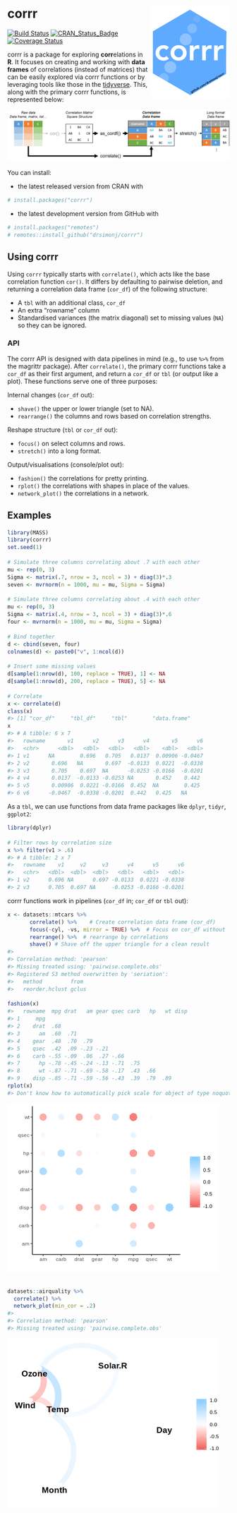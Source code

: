 
<!-- README.md is generated from README.Rmd. Please edit that file -->

# corrr <img src="man/figures/logo.png" align="right" />

[![Build
Status](https://travis-ci.org/tidymodels/corrr.svg?branch=master)](https://travis-ci.org/tidymodels/corrr)
[![CRAN\_Status\_Badge](http://www.r-pkg.org/badges/version/corrr)](https://cran.r-project.org/package=corrr)
[![Coverage
Status](https://img.shields.io/codecov/c/github/tidymodels/corrr/master.svg)](https://codecov.io/github/tidymodels/corrr?branch=master)

corrr is a package for exploring **corr**elations in **R**. It focuses
on creating and working with **data frames** of correlations (instead of
matrices) that can be easily explored via corrr functions or by
leveraging tools like those in the [tidyverse](http://tidyverse.org/).
This, along with the primary corrr functions, is represented below:

<img src='tools/readme/to-cor-df.png'>

You can install:

  - the latest released version from CRAN with

<!-- end list -->

``` r
# install.packages("corrr")
```

  - the latest development version from GitHub with

<!-- end list -->

``` r
# install.packages("remotes") 
# remotes::install_github("drsimonj/corrr")
```

## Using corrr

Using `corrr` typically starts with `correlate()`, which acts like the
base correlation function `cor()`. It differs by defaulting to pairwise
deletion, and returning a correlation data frame (`cor_df`) of the
following structure:

  - A `tbl` with an additional class, `cor_df`
  - An extra “rowname” column
  - Standardised variances (the matrix diagonal) set to missing values
    (`NA`) so they can be ignored.

### API

The corrr API is designed with data pipelines in mind (e.g., to use
`%>%` from the magrittr package). After `correlate()`, the primary corrr
functions take a `cor_df` as their first argument, and return a `cor_df`
or `tbl` (or output like a plot). These functions serve one of three
purposes:

Internal changes (`cor_df` out):

  - `shave()` the upper or lower triangle (set to NA).
  - `rearrange()` the columns and rows based on correlation strengths.

Reshape structure (`tbl` or `cor_df` out):

  - `focus()` on select columns and rows.
  - `stretch()` into a long format.

Output/visualisations (console/plot out):

  - `fashion()` the correlations for pretty printing.
  - `rplot()` the correlations with shapes in place of the values.
  - `network_plot()` the correlations in a network.

## Examples

``` r
library(MASS)
library(corrr)
set.seed(1)

# Simulate three columns correlating about .7 with each other
mu <- rep(0, 3)
Sigma <- matrix(.7, nrow = 3, ncol = 3) + diag(3)*.3
seven <- mvrnorm(n = 1000, mu = mu, Sigma = Sigma)

# Simulate three columns correlating about .4 with each other
mu <- rep(0, 3)
Sigma <- matrix(.4, nrow = 3, ncol = 3) + diag(3)*.6
four <- mvrnorm(n = 1000, mu = mu, Sigma = Sigma)

# Bind together
d <- cbind(seven, four)
colnames(d) <- paste0("v", 1:ncol(d))

# Insert some missing values
d[sample(1:nrow(d), 100, replace = TRUE), 1] <- NA
d[sample(1:nrow(d), 200, replace = TRUE), 5] <- NA

# Correlate
x <- correlate(d)
class(x)
#> [1] "cor_df"     "tbl_df"     "tbl"        "data.frame"
x
#> # A tibble: 6 x 7
#>   rowname       v1      v2      v3      v4       v5      v6
#>   <chr>      <dbl>   <dbl>   <dbl>   <dbl>    <dbl>   <dbl>
#> 1 v1      NA        0.696   0.705   0.0137  0.00906 -0.0467
#> 2 v2       0.696   NA       0.697  -0.0133  0.0221  -0.0338
#> 3 v3       0.705    0.697  NA      -0.0253 -0.0166  -0.0201
#> 4 v4       0.0137  -0.0133 -0.0253 NA       0.452    0.442 
#> 5 v5       0.00906  0.0221 -0.0166  0.452  NA        0.425 
#> 6 v6      -0.0467  -0.0338 -0.0201  0.442   0.425   NA
```

As a `tbl`, we can use functions from data frame packages like `dplyr`,
`tidyr`, `ggplot2`:

``` r
library(dplyr)

# Filter rows by correlation size
x %>% filter(v1 > .6)
#> # A tibble: 2 x 7
#>   rowname    v1     v2     v3      v4      v5      v6
#>   <chr>   <dbl>  <dbl>  <dbl>   <dbl>   <dbl>   <dbl>
#> 1 v2      0.696 NA      0.697 -0.0133  0.0221 -0.0338
#> 2 v3      0.705  0.697 NA     -0.0253 -0.0166 -0.0201
```

corrr functions work in pipelines (`cor_df` in; `cor_df` or `tbl` out):

``` r
x <- datasets::mtcars %>%
       correlate() %>%    # Create correlation data frame (cor_df)
       focus(-cyl, -vs, mirror = TRUE) %>%  # Focus on cor_df without 'cyl' and 'vs'
       rearrange() %>%  # rearrange by correlations
       shave() # Shave off the upper triangle for a clean result
#> 
#> Correlation method: 'pearson'
#> Missing treated using: 'pairwise.complete.obs'
#> Registered S3 method overwritten by 'seriation':
#>   method         from 
#>   reorder.hclust gclus
       
fashion(x)
#>   rowname  mpg drat   am gear qsec carb   hp   wt disp
#> 1     mpg                                             
#> 2    drat  .68                                        
#> 3      am  .60  .71                                   
#> 4    gear  .48  .70  .79                              
#> 5    qsec  .42  .09 -.23 -.21                         
#> 6    carb -.55 -.09  .06  .27 -.66                    
#> 7      hp -.78 -.45 -.24 -.13 -.71  .75               
#> 8      wt -.87 -.71 -.69 -.58 -.17  .43  .66          
#> 9    disp -.85 -.71 -.59 -.56 -.43  .39  .79  .89
rplot(x)
#> Don't know how to automatically pick scale for object of type noquote. Defaulting to continuous.
```

![](tools/readme/combination-1.png)<!-- -->

``` r

datasets::airquality %>% 
  correlate() %>% 
  network_plot(min_cor = .2)
#> 
#> Correlation method: 'pearson'
#> Missing treated using: 'pairwise.complete.obs'
```

![](tools/readme/combination-2.png)<!-- -->
